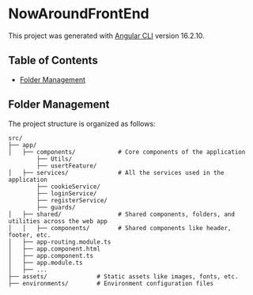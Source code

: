 # NowAroundFrontEnd

This project was generated with [Angular CLI](https://github.com/angular/angular-cli) version 16.2.10.

## Table of Contents

- [Folder Management](#folder-management)

## Folder Management

The project structure is organized as follows:

```plaintext
src/
├── app/
│   ├── components/            # Core components of the application
        ├── Utils/
        ├── usertFeature/
│   ├── services/              # All the services used in the application
        ├── cookieService/
        ├── loginService/
        ├── registerService/
        ├── guards/
│   ├── shared/                # Shared components, folders, and utilities across the web app
│   │   ├── components/        # Shared components like header, footer, etc.
│   ├── app-routing.module.ts
│   ├── app.component.html
│   ├── app.component.ts
│   ├── app.module.ts
│   ├── ...
├── assets/              # Static assets like images, fonts, etc.
├── environments/        # Environment configuration files
```

